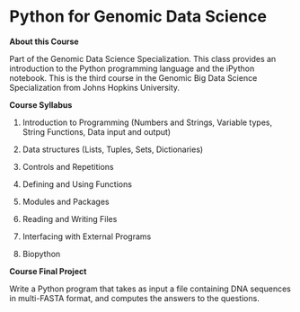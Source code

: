 # Python for Genomic Data Science
**About this Course**

Part of the Genomic Data Science Specialization. This class provides an introduction to the Python programming language and the iPython notebook. This is the third course in the Genomic Big Data Science Specialization from Johns Hopkins University.

**Course Syllabus**
1. Introduction to Programming (Numbers and Strings, Variable types, String Functions, Data input and output)

2. Data structures (Lists, Tuples, Sets, Dictionaries)

3. Controls and Repetitions

4. Defining and Using Functions

5. Modules and Packages

6. Reading and Writing Files

7. Interfacing with External Programs

8. Biopython

**Course Final Project**

Write a Python program that takes as input a file containing DNA sequences in multi-FASTA format, and computes the answers to the questions. 

